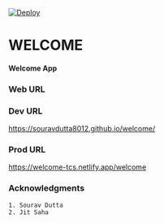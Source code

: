 [![Deploy](https://github.com/souravdutta8012/welcome/actions/workflows/pages/pages-build-deployment/badge.svg)](https://github.com/souravdutta8012/welcome/actions/workflows/pages/pages-build-deployment)

# WELCOME
#### Welcome App

### Web URL

### Dev URL

https://souravdutta8012.github.io/welcome/
### Prod URL

https://welcome-tcs.netlify.app/welcome

### Acknowledgments
```
1. Sourav Dutta
2. Jit Saha
```